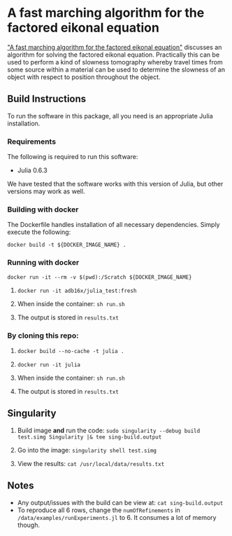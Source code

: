 # A fast marching algorithm for the factored eikonal equation

["A fast marching algorithm for the factored eikonal
equation"](https://dx.doi.org/10.1016/j.jcp.2016.08.012) discusses an algorithm
for solving the factored eikonal equation. Practically this can be used to
perform a kind of slowness tomography whereby travel times from some source
within a material can be used to determine the slowness of an object with
respect to position throughout the object.

## Build Instructions

To run the software in this package, all you need is an appropriate Julia installation.

### Requirements

The following is required to run this software:

* Julia 0.6.3

We have tested that the software works with this version of Julia, but other versions may work as well.

### Building with docker

The Dockerfile handles installation of all necessary dependencies. Simply execute the following:

    docker build -t ${DOCKER_IMAGE_NAME} .

### Running with docker

    docker run -it --rm -v $(pwd):/Scratch ${DOCKER_IMAGE_NAME}

1) `docker run -it adb16x/julia_test:fresh`

2) When inside the container:
	`sh run.sh`

3) The output is stored in `results.txt`

### By cloning this repo:

1) `docker build --no-cache -t julia .`

2) `docker run -it julia`

3) When inside the container:
	`sh run.sh`

4) The output is stored in `results.txt`

## Singularity

1) Build image **and** run the code:
	`sudo singularity --debug build test.simg Singularity |& tee sing-build.output`

2) Go into the image:
	`singularity shell test.simg`

3) View the results:
	`cat /usr/local/data/results.txt`

## Notes

* Any output/issues with the build can be view at: `cat sing-build.output`
* To reproduce all 6 rows, change the `numOfRefinements` in `/data/examples/runExperiments.jl` to 6. It consumes a lot of memory though.
